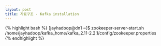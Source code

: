 ```yaml
---
layout: post
title: 자료구조 - Kafka installation
---
```


{% highlight bash %}
[jayhadoop@dn1 ~]$ zookeeper-server-start.sh /home/jayhadoop/kafka_home/kafka_2.11-2.2.1/config/zookeeper.properties
{% endhighlight %}